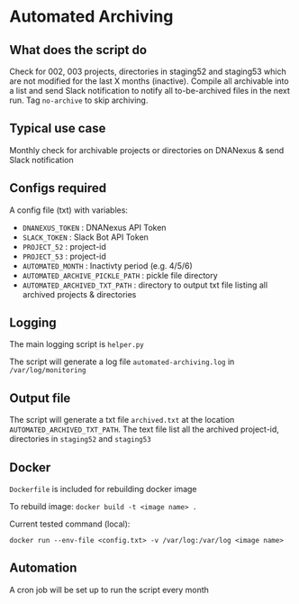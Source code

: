 # Automated Archiving

## What does the script do
Check for 002, 003 projects, directories in staging52 and staging53 which are not modified for the last X months (inactive). Compile all archivable into a list and send Slack notification to notify all to-be-archived files in the next run. Tag `no-archive` to skip archiving.

## Typical use case
Monthly check for archivable projects or directories on DNANexus & send Slack notification

## Configs required
A config file (txt) with variables:
- `DNANEXUS_TOKEN` : DNANexus API Token
- `SLACK_TOKEN` : Slack Bot API Token
- `PROJECT_52` : project-id
- `PROJECT_53` : project-id
- `AUTOMATED_MONTH` : Inactivty period (e.g. 4/5/6)
- `AUTOMATED_ARCHIVE_PICKLE_PATH` : pickle file directory
- `AUTOMATED_ARCHIVED_TXT_PATH` : directory to output txt file listing all archived projects & directories

## Logging
The main logging script is `helper.py`

The script will generate a log file `automated-archiving.log` in `/var/log/monitoring`

## Output file
The script will generate a txt file `archived.txt` at the location `AUTOMATED_ARCHIVED_TXT_PATH`. The text file list all the archived project-id, directories in `staging52` and `staging53`

## Docker
`Dockerfile` is included for rebuilding docker image

To rebuild image: `docker build -t <image name> .`

Current tested command (local):

```docker run --env-file <config.txt> -v /var/log:/var/log <image name> ```

## Automation
A cron job will be set up to run the script every month
